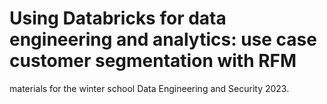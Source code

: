 


# Using Databricks for data engineering and analytics: use case customer segmentation with RFM

materials for the winter school Data Engineering and Security 2023.

